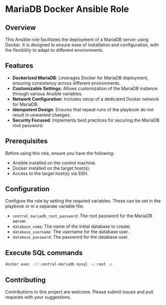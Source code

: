 # MariaDB Docker Ansible Role

## Overview
This Ansible role facilitates the deployment of a MariaDB server using Docker. It is designed to ensure ease of installation and configuration, with the flexibility to adapt to different environments.

## Features
- **Dockerized MariaDB**: Leverages Docker for MariaDB deployment, ensuring consistency across different environments.
- **Customizable Settings**: Allows customization of the MariaDB instance through various Ansible variables.
- **Network Configuration**: Includes setup of a dedicated Docker network for MariaDB.
- **Idempotent Design**: Ensures that repeat runs of the playbook do not result in unwanted changes.
- **Security Focused**: Implements best practices for securing the MariaDB root password.

## Prerequisites
Before using this role, ensure you have the following:
- Ansible installed on the control machine.
- Docker installed on the target host(s).
- Access to the target host(s) via SSH.

## Configuration
Configure the role by setting the required variables. These can be set in the playbook or in a separate variable file:
- `central_mariadb_root_password`: The root password for the MariaDB server.
- `database_name`: The name of the initial database to create.
- `database_username`: The username for the database user.
- `database_password`: The password for the database user.

## Execute SQL commands
```bash
docker exec -it central-mariadb mysql -u root -p
```

## Contributing
Contributions to this project are welcome. Please submit issues and pull requests with your suggestions.
